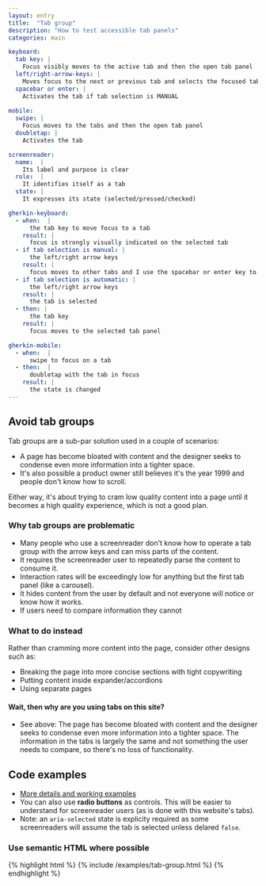 ```yaml
---
layout: entry
title:  "Tab group"
description: "How to test accessible tab panels"
categories: main

keyboard:
  tab key: |
    Focus visibly moves to the active tab and then the open tab panel
  left/right-arrow-keys: |
    Moves focus to the next or previous tab and selects the focused tab if tab selection is AUTOMATIC
  spacebar or enter: |
    Activates the tab if tab selection is MANUAL
        
mobile:
  swipe: |
    Focus moves to the tabs and then the open tab panel
  doubletap: |
    Activates the tab

screenreader:
  name:  |
    Its label and purpose is clear
  role:  |
    It identifies itself as a tab
  state: |
    It expresses its state (selected/pressed/checked)

gherkin-keyboard: 
  - when:  |
      the tab key to move focus to a tab
    result: |
      focus is strongly visually indicated on the selected tab
  - if tab selection is manual: |
      the left/right arrow keys
    result: |
      focus moves to other tabs and I use the spacebar or enter key to activate the tab
  - if tab selection is automatic: |
      the left/right arrow keys
    result: |
      the tab is selected
  - then: |
      the tab key
    result: |
      focus moves to the selected tab panel

gherkin-mobile:
  - when:  |
      swipe to focus on a tab
  - then:  |
      doubletap with the tab in focus
    result: |
      the state is changed
---
```


## Avoid tab groups

Tab groups are a sub-par solution used in a couple of scenarios:

- A page has become bloated with content and the designer seeks to condense even more information into a tighter space. 
- It's also possible a product owner still believes it's the year 1999 and people don't know how to scroll. 

Either way, it's about trying to cram low quality content into a page until it becomes a high quality experience, which is not a good plan.

### Why tab groups are problematic

- Many people who use a screenreader don't know how to operate a tab group with the arrow keys and can miss parts of the content.
- It requires the screenreader user to repeatedly parse the content to consume it.
- Interaction rates will be exceedingly low for anything but the first tab panel (like a carousel).
- It hides content from the user by default and not everyone will notice or know how it works.
- If users need to compare information they cannot

### What to do instead

Rather than cramming more content into the page, consider other designs such as:

- Breaking the page into more concise sections with tight copywriting
- Putting content inside expander/accordions
- Using separate pages

#### Wait, then why are you using tabs on this site?

- See above: The page has become bloated with content and the designer seeks to condense even more information into a tighter space. The information in the tabs is largely the same and not something the user needs to compare, so there's no loss of functionality.

## Code examples

- [More details and working examples](https://www.w3.org/WAI/ARIA/apg/patterns/tabpanel/)
- You can also use **radio buttons** as controls. This will be easier to understand for screenreader users (as is done with this website's tabs).
- Note: an `aria-selected` state is explicity required as some screenreaders will assume the tab is selected unless delared `false`.

### Use semantic HTML where possible

{% highlight html %}
{% include /examples/tab-group.html %}
{% endhighlight %}